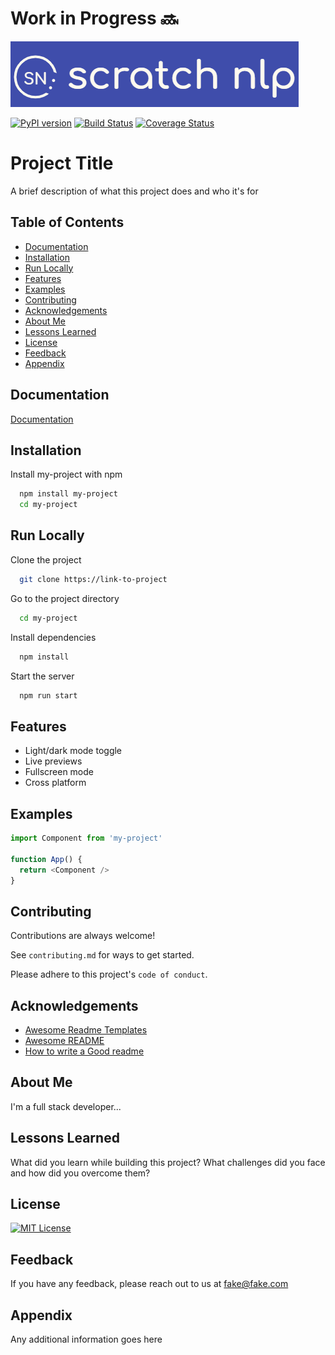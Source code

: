 # Work in Progress 🔜

![Logo](/assets/logo.png)

[![PyPI version](https://badge.fury.io/py/yourlibraryname.svg)](https://badge.fury.io/py/yourlibraryname)
[![Build Status](https://travis-ci.org/yourusername/yourlibraryname.svg?branch=master)](https://travis-ci.org/yourusername/yourlibraryname)
[![Coverage Status](https://coveralls.io/repos/github/yourusername/yourlibraryname/badge.svg?branch=master)](https://coveralls.io/github/yourusername/yourlibraryname?branch=master)

# Project Title

A brief description of what this project does and who it's for

## Table of Contents

- [Documentation](#documentation)
- [Installation](#installation)
- [Run Locally](#run-locally)
- [Features](#features)
- [Examples](#examples)
- [Contributing](#contributing)
- [Acknowledgements](#acknowledgements)
- [About Me](#about-me)
- [Lessons Learned](#lessons-learned)
- [License](#license)
- [Feedback](#feedback)
- [Appendix](#appendix)


## Documentation

[Documentation](https://linktodocumentation)


## Installation

Install my-project with npm

```bash
  npm install my-project
  cd my-project
```
    
## Run Locally

Clone the project

```bash
  git clone https://link-to-project
```

Go to the project directory

```bash
  cd my-project
```

Install dependencies

```bash
  npm install
```

Start the server

```bash
  npm run start
```


## Features

- Light/dark mode toggle
- Live previews
- Fullscreen mode
- Cross platform


## Examples

```javascript
import Component from 'my-project'

function App() {
  return <Component />
}
```

## Contributing

Contributions are always welcome!

See `contributing.md` for ways to get started.

Please adhere to this project's `code of conduct`.


## Acknowledgements

 - [Awesome Readme Templates](https://awesomeopensource.com/project/elangosundar/awesome-README-templates)
 - [Awesome README](https://github.com/matiassingers/awesome-readme)
 - [How to write a Good readme](https://bulldogjob.com/news/449-how-to-write-a-good-readme-for-your-github-project)


## About Me
I'm a full stack developer...


## Lessons Learned

What did you learn while building this project? What challenges did you face and how did you overcome them?


## License

[![MIT License](https://img.shields.io/badge/License-MIT-green.svg)](https://choosealicense.com/licenses/mit/)


## Feedback

If you have any feedback, please reach out to us at fake@fake.com


## Appendix

Any additional information goes here

